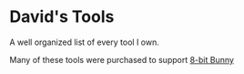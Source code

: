 # David's Tools
A well organized list of every tool I own.



Many of these tools were purchased to support [8-bit Bunny](https://www.facebook.com/groups/8bitbunnybar/)
